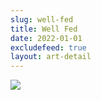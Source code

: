```yaml
---
slug: well-fed
title: Well Fed
date: 2022-01-01
excludefeed: true
layout: art-detail
---
```

![](/art/well-fed.webp)
